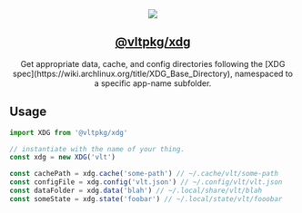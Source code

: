 <section align="center">
    <a href="https://www.vlt.sh">
        <img src="https://github.com/user-attachments/assets/72b3e499-40c0-4f2a-8cd7-7761303bda62" />
        <h1 align="center">
            <strong>@vltpkg/xdg</strong>
        </h1>
    </a>
</section>

<p align="center">
    Get appropriate data, cache, and config directories following the [XDG spec](https://wiki.archlinux.org/title/XDG_Base_Directory), namespaced to a specific app-name subfolder.
</p>

## Usage

```js
import XDG from '@vltpkg/xdg'

// instantiate with the name of your thing.
const xdg = new XDG('vlt')

const cachePath = xdg.cache('some-path') // ~/.cache/vlt/some-path
const configFile = xdg.config('vlt.json') // ~/.config/vlt/vlt.json
const dataFolder = xdg.data('blah') // ~/.local/share/vlt/blah
const someState = xdg.state('foobar') // ~/.local/state/vlt/fooobar
```
